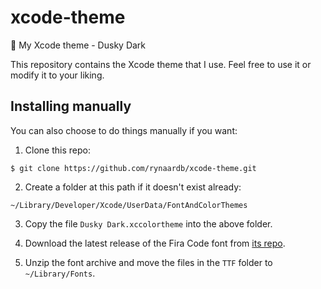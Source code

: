 # xcode-theme

🎨 My Xcode theme - Dusky Dark

This repository contains the Xcode theme that I use. Feel free to use it or modify it to your liking.

## Installing manually

You can also choose to do things manually if you want:

1. Clone this repo:
```
$ git clone https://github.com/rynaardb/xcode-theme.git
```

2. Create a folder at this path if it doesn't exist already:
```
~/Library/Developer/Xcode/UserData/FontAndColorThemes
```

3. Copy the file `Dusky Dark.xccolortheme` into the above folder.

4. Download the latest release of the Fira Code font from [its repo](https://github.com/tonsky/FiraCode).

5. Unzip the font archive and move the files in the `TTF` folder to `~/Library/Fonts`.
